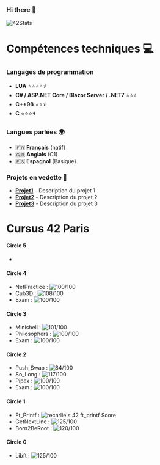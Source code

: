 ### Hi there 👋

![42Stats](https://badge42.vercel.app/api/v2/clfqlqdsu002508jvsfhlnrzy/stats?cursusId=21&coalitionId=piscine)

# Compétences techniques 💻

### Langages de programmation

- **LUA** ⭐⭐⭐⭐⯨
- **C# / ASP.NET Core / Blazor Server / .NET7** ⭐⭐⭐
- **C++98** ⭐⭐⯨
- **C** ⭐⭐⭐⯨

### Langues parlées 🌍

- 🇫🇷 **Français** (natif)
- 🇬🇧 **Anglais** (C1)
- 🇪🇸 **Espagnol** (Basique)

### Projets en vedette 🌟

- **[Projet1](https://github.com/votre_nom_d_utilisateur/projet1)** - Description du projet 1
- **[Projet2](https://github.com/votre_nom_d_utilisateur/projet2)** - Description du projet 2
- **[Projet3](https://github.com/votre_nom_d_utilisateur/projet3)** - Description du projet 3


# Cursus 42 Paris

#### Circle 5
- 

#### Circle 4
- NetPractice : <img src="https://badge42.vercel.app/api/v2/clfqlqdsu002508jvsfhlnrzy/project/2909077" alt="100/100" /><br>
- Cub3D : <img src="https://badge42.vercel.app/api/v2/clfqlqdsu002508jvsfhlnrzy/project/2826824" alt="108/100" /><br>
- Exam : <img src="https://badge42.vercel.app/api/v2/clfqlqdsu002508jvsfhlnrzy/project/2825566" alt="100/100"/>

#### Circle 3
- Minishell : <img src="https://badge42.vercel.app/api/v2/clfqlqdsu002508jvsfhlnrzy/project/2689860" alt="101/100" /><br>
- Philosophers : <img src="https://badge42.vercel.app/api/v2/clfqlqdsu002508jvsfhlnrzy/project/2585535" alt="100/100" /><br>
- Exam : <img src="https://badge42.vercel.app/api/v2/clfqlqdsu002508jvsfhlnrzy/project/2585667" alt="100/100" /></a>

#### Circle 2
- Push_Swap : <img src="https://badge42.vercel.app/api/v2/clfqlqdsu002508jvsfhlnrzy/project/2541038" alt="84/100" /></a><br>
- So_Long : <img src="https://badge42.vercel.app/api/v2/clfqlqdsu002508jvsfhlnrzy/project/2540697" alt="117/100" /></a><br>
- Pipex : <img src="https://badge42.vercel.app/api/v2/clfqlqdsu002508jvsfhlnrzy/project/2540696" alt="100/100" /></a><br>
- Exam : <img src="https://badge42.vercel.app/api/v2/clfqlqdsu002508jvsfhlnrzy/project/2545587" alt="100/100" /></a>

#### Circle 1
- Ft_Printf : <img src="https://badge42.vercel.app/api/v2/clfqlqdsu002508jvsfhlnrzy/project/2436937" alt="recarlie's 42 ft_printf Score" /><br>
- GetNextLine : <img src="https://badge42.vercel.app/api/v2/clfqlqdsu002508jvsfhlnrzy/project/2436938" alt="125/100" /><br>
- Born2BeRoot : <img src="https://badge42.vercel.app/api/v2/clfqlqdsu002508jvsfhlnrzy/project/2436939" alt="120/100" />

#### Circle 0
- Libft : <img src="https://badge42.vercel.app/api/v2/clfqlqdsu002508jvsfhlnrzy/project/2414971" alt="125/100" />
